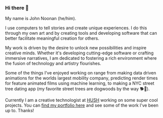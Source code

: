 ### Hi there 👋
My name is John Noonan (he/him). 

I use computers to tell stories and create unique experiences. I do this through my own art and by creating tools and developing software that can better facilitate meaningful creation for others.

My work is driven by the desire to unlock new possibilities and inspire creative minds. Whether it's developing cutting-edge software or crafting immersive narratives, I am dedicated to fostering a rich environment where the fusion of technology and artistry flourishes.

Some of the things I've enjoyed working on range from making data driven animations for the worlds largest mobility company, predicting render times for feature animated films using machine learning, to making a NYC street tree dating app (my favorite street trees are dogwoods by the way 🐕🌳).

Currently I am a creative technologist at [HUSH](https://heyhush.com/) working on some super cool projects. You can [find my portfolio here](https://johnenoonan.github.io/) and see some of the work I've been up to. Thanks! 
